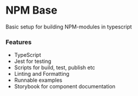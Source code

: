 # NPM Base

Basic setup for building NPM-modules in typescript

### Features

- TypeScript
- Jest for testing
- Scripts for build, test, publish etc
- Linting and Formatting
- Runnable examples
- Storybook for component documentation

